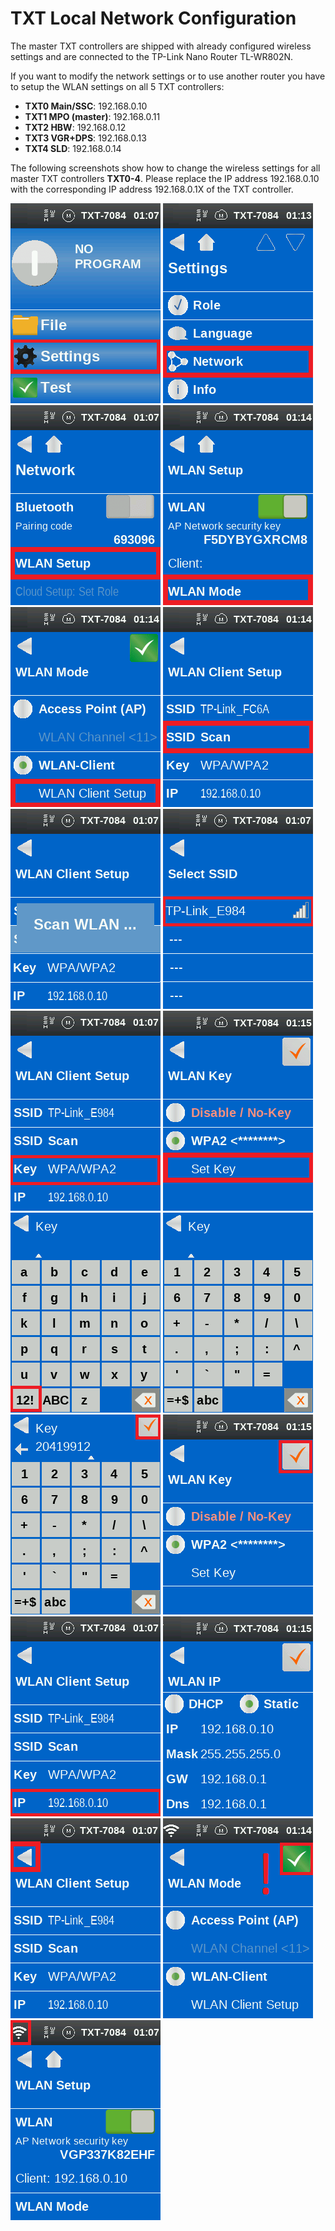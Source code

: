 # TXT Local Network Configuration
The master TXT controllers are shipped with already configured wireless settings and are connected to the TP-Link Nano Router TL-WR802N.

If you want to modify the network settings or to use another router you have to setup the WLAN settings on all 5 TXT controllers:
* **TXT0 Main/SSC**: 192.168.0.10
* **TXT1 MPO (master)**: 192.168.0.11
* **TXT2 HBW**: 192.168.0.12
* **TXT3 VGR+DPS**: 192.168.0.13
* **TXT4 SLD**: 192.168.0.14

The following screenshots show how to change the wireless settings for all master TXT controllers **TXT0-4**. Please replace the IP address 192.168.0.10 with the corresponding IP address 192.168.0.1X of the TXT controller.

![Conf TXT Settings](Conf_TXT_Settings.png) ![Conf TXT Network](Conf_TXT_Network.png) ![Conf TXT WLAN Setup](Conf_TXT_WLAN_Setup.png) ![Conf TXT WLAN Mode](Conf_TXT_WLAN_Mode.png) ![Conf TXT WLAN](Conf_TXT_WLAN.png) ![Conf TXT WLAN Client](Conf_TXT_WLAN_Client.png) ![Conf TXT WLAN Scan](Conf_TXT_WLAN_Scan.png) ![Conf TXT WLAN Scan2](Conf_TXT_WLAN_Scan2.png) ![Conf TXT WLAN Key0](Conf_TXT_WLAN_Key0.png) ![Conf TXT WLAN Key](Conf_TXT_WLAN_Key.png) ![Conf TXT WLAN Key1](Conf_TXT_WLAN_Key1.png) ![Conf TXT WLAN Key2](Conf_TXT_WLAN_Key2.png) ![Conf TXT WLAN Key3](Conf_TXT_WLAN_Key3.png) ![Conf TXT WLAN Key4](Conf_TXT_WLAN_Key4.png) ![Conf TXT WLAN IP](Conf_TXT_WLAN_IP.png) ![Conf TXT WLAN Static](Conf_TXT_WLAN_Static.png) ![Conf TXT WLAN OK0](Conf_TXT_WLAN_OK0.png) ![Conf TXT WLAN OK](Conf_TXT_WLAN_OK.png) ![Conf TXT WLAN Symbol](Conf_TXT_WLAN_Symbol.png)
